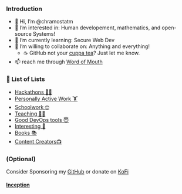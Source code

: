 ### Introduction
- 👋 Hi, I’m @chramostatm
- 👀 I’m interested in: Human developement, mathematics, and open-source Systems!
- 🌱 I’m currently learning: Secure Web Dev
- 💞️ I’m willing to collaborate on: Anything and everything!
  - ☕️ GitHub not your [cuppa tea](https://www.youtube.com/watch?v=rt1nlqJP2Ls)? Just let me know.
- 📫 reach me through [Word of Mouth](https://www.youtube.com/watch?v=E_IQeoy94OI)
### 📃 List of Lists
  - [Hackathons 🐱‍👤](https://github.com/stars/chramostatm/lists/hackathons)
  - [Personally Active Work 🏋️](https://github.com/stars/chramostatm/lists/personally-active-work)
  - [Schoolwork 🤓](https://github.com/stars/chramostatm/lists/schoolwork)
  - [Teaching 👨‍🏫](https://github.com/stars/chramostatm/lists/teaching)
  - [Good DevOps tools 😇](https://github.com/stars/chramostatm/lists/good-devops-tools)
  - [Interesting 🤔](https://github.com/stars/chramostatm/lists/interesting)
  - [Books 📚](./RecommendedBooks.md)
  - [Content Creators📺](./RecommendedContentCreators.md)


### (Optional)
Consider Sponsoring my [GitHub](https://github.com/sponsors/chramostatm) or donate on [KoFi](https://ko-fi.com/tchrom)
#### [Inception](https://github.com/chramostatm)


  <!-- - []() -->

<!---
chramostatm/chramostatm is a ✨ special ✨ repository because its `README.md` (this file) appears on your GitHub profile.
You can click the Preview link to take a look at your changes.
--->
